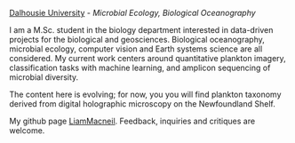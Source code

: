 [Dalhousie University](https://www.dal.ca) - *Microbial Ecology, Biological Oceanography*

I am a M.Sc. student in the biology department interested in data-driven projects for the biological and geosciences. Biological oceanography, microbial ecology, computer vision and Earth systems science are all considered. My current work centers around quantitative plankton imagery, classification tasks with machine learning, and amplicon sequencing of microbial diversity. 

The content here is evolving; for now, you you will find plankton taxonomy derived from digital holographic microscopy on the Newfoundland Shelf.

My github page [LiamMacneil](https://github.com/LiamMacNeil). Feedback, inquiries and critiques are welcome.

